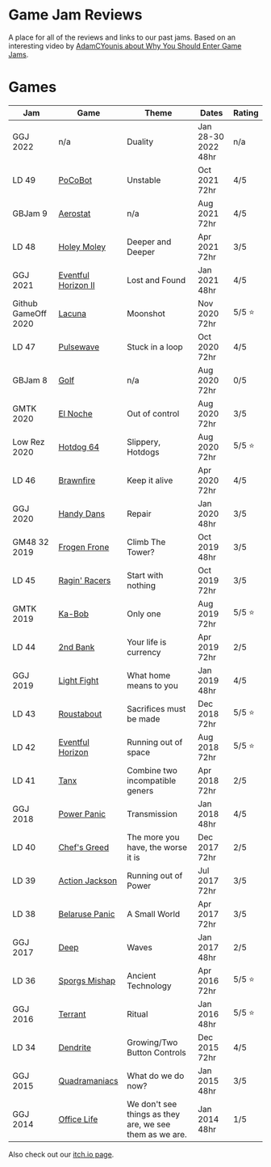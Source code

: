 # Game Jam Reviews

A place for all of the reviews and links to our past jams.  Based on an interesting video by [AdamCYounis about Why You Should Enter Game Jams](https://youtu.be/Jmr05WqYoZk?t=999).

# Games

| Jam | Game | Theme | Dates | Rating |
| --- | --- | --- | --- | --- |
| GGJ 2022            | n/a | Duality | Jan 28-30 2022 48hr | n/a |
| LD 49               | [PoCoBot](PoCoBot/README.md)                       | Unstable | Oct 2021 72hr | 4/5 |
| GBJam 9             | [Aerostat](Aerostat/README.md)                     | n/a | Aug 2021 72hr | 4/5 |
| LD 48               | [Holey Moley](HoleyMoley/README.md)                | Deeper and Deeper | Apr 2021 72hr | 3/5 |
| GGJ 2021            | [Eventful Horizon II](EventfulHorizonII/README.md) | Lost and Found | Jan 2021 48hr | 4/5 |
| Github GameOff 2020 | [Lacuna](Lacuna/README.md)                         | Moonshot | Nov 2020 72hr | 5/5 :star: |
| LD 47               | [Pulsewave](Pulsewave/README.md)                   | Stuck in a loop | Oct 2020 72hr | 4/5 |
| GBJam 8             | [Golf](Golf/README.md)                             | n/a | Aug 2020 72hr | 0/5 |
| GMTK 2020           | [El Noche](ElNoche/README.md)                      | Out of control | Aug 2020 72hr | 3/5 |
| Low Rez 2020        | [Hotdog 64](Hotdog64/README.md)                    | Slippery, Hotdogs | Aug 2020 72hr | 5/5 :star: |
| LD 46               | [Brawnfire](Brawnfire/README.md)                   | Keep it alive | Apr 2020 72hr | 4/5 |
| GGJ 2020            | [Handy Dans](HandyDans/README.md)                  | Repair | Jan 2020 48hr | 3/5 |
| GM48 32 2019        | [Frogen Frone](FrogenFrone/README.md)              | Climb The Tower? | Oct 2019 48hr | 3/5 |
| LD 45               | [Ragin' Racers](RaginRacers/README.md)             | Start with nothing | Oct 2019 72hr | 3/5 |
| GMTK 2019           | [Ka-Bob](KaBob/README.md)                          | Only one | Aug 2019 72hr | 5/5 :star: |
| LD 44               | [2nd Bank](2ndBank/README.md)                      | Your life is currency | Apr 2019 72hr | 2/5 |
| GGJ 2019            | [Light Fight](LightFight/README.md)                | What home means to you | Jan 2019 48hr | 4/5 |
| LD 43               | [Roustabout](Roustabout/README.md)                 | Sacrifices must be made | Dec 2018 72hr | 5/5 :star: |
| LD 42               | [Eventful Horizon](EventfulHorizon/README.md)      | Running out of space | Aug 2018 72hr | 5/5 :star: |
| LD 41               | [Tanx](Tanx/README.md)                             | Combine two incompatible geners | Apr 2018 72hr | 2/5 |
| GGJ 2018            | [Power Panic](PowerPanic/README.md)                | Transmission | Jan 2018 48hr | 4/5 |
| LD 40               | [Chef's Greed](ChefsGreed/README.md)               | The more you have, the worse it is | Dec 2017 72hr | 2/5 |
| LD 39               | [Action Jackson](ActionJackson/README.md)          | Running out of Power | Jul 2017 72hr | 3/5 |
| LD 38               | [Belaruse Panic](BelarusePanic/README.md)          | A Small World | Apr 2017 72hr | 3/5 |
| GGJ 2017            | [Deep](Deep/README.md)                             | Waves | Jan 2017 48hr | 2/5 |
| LD 36               | [Sporgs Mishap](SporgsMishap/README.md)            | Ancient Technology | Apr 2016 72hr | 5/5 :star: |
| GGJ 2016            | [Terrant](Terrant/README.md)                       | Ritual | Jan 2016 48hr | 5/5 :star: |
| LD 34               | [Dendrite](Dendrite/README.md)                     | Growing/Two Button Controls | Dec 2015 72hr | 4/5 |
| GGJ 2015            | [Quadramaniacs](Quadramaniacs/README.md)           | What do we do now? | Jan 2015 48hr | 3/5 |
| GGJ 2014            | [Office Life](OfficeLife/README.md)                | We don't see things as they are, we see them as we are. | Jan 2014 48hr | 1/5 |


Also check out our [itch.io page](https://bitdecaygames.itch.io/).
